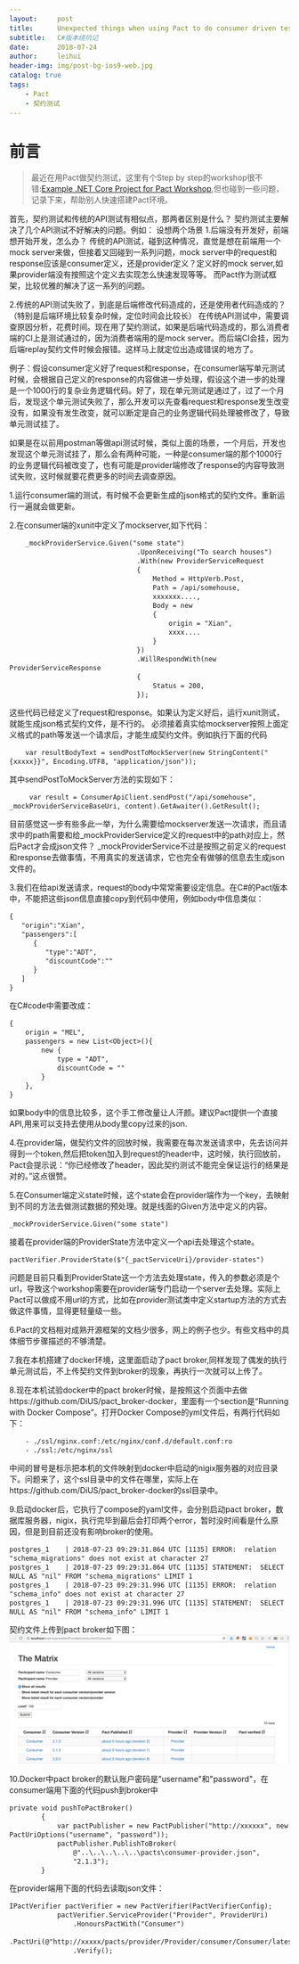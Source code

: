 ```yaml
---
layout:     post
title:      Unexpected things when using Pact to do consumer driven testing（C#版本）
subtitle:   C#版本绕坑记
date:       2018-07-24
author:     leihui
header-img: img/post-bg-ios9-web.jpg
catalog: true
tags:
    - Pact
    - 契约测试
---
```

# 前言

>最近在用Pact做契约测试，这里有个Step by step的workshop很不错:[Example .NET Core Project for Pact Workshop](https://github.com/tdshipley/pact-workshop-dotnet-core-v1),但也碰到一些问题，记录下来，帮助别人快速搭建Pact环境。

首先，契约测试和传统的API测试有相似点，那两者区别是什么？
契约测试主要解决了几个API测试不好解决的问题。例如：
设想两个场景
1.后端没有开发好，前端想开始开发，怎么办？
传统的API测试，碰到这种情况，直觉是想在前端用一个mock server来做，但接着又回碰到一系列问题，mock server中的request和response应该是consumer定义，还是provider定义？定义好的mock server,如果provider端没有按照这个定义去实现怎么快速发现等等。
而Pact作为测试框架，比较优雅的解决了这一系列的问题。

2.传统的API测试失败了，到底是后端修改代码造成的，还是使用者代码造成的？（特别是后端环境比较复杂时候，定位时间会比较长）
在传统API测试中，需要调查原因分析，花费时间。现在用了契约测试，如果是后端代码造成的，那么消费者端的CI上是测试通过的，因为消费者端用的是mock server。而后端CI会挂，因为后端replay契约文件时候会报错。这样马上就定位出造成错误的地方了。

例子：假设consumer定义好了request和response，在consumer端写单元测试时候，会根据自己定义的response的内容做进一步处理，假设这个进一步的处理是一个1000行的复杂业务逻辑代码。好了，现在单元测试是通过了，过了一个月后，发现这个单元测试失败了，那么开发可以先查看request和response发生改变没有，如果没有发生改变，就可以断定是自己的业务逻辑代码处理被修改了，导致单元测试挂了。

如果是在以前用postman等做api测试时候，类似上面的场景，一个月后，开发也发现这个单元测试挂了，那么会有两种可能，一种是consumer端的那个1000行的业务逻辑代码被改变了，也有可能是provider端修改了response的内容导致测试失败，这时候就要花费更多的时间去调查原因。


1.运行consumer端的测试，有时候不会更新生成的json格式的契约文件。重新运行一遍就会做更新。

2.在consumer端的xunit中定义了mockserver,如下代码：
```
    _mockProviderService.Given("some state")
                                .UponReceiving("To search houses")
                                .With(new ProviderServiceRequest
                                {
                                    Method = HttpVerb.Post,
                                    Path = /api/somehouse,
                                    xxxxxxx....,
                                    Body = new 
                                    {
                                        origin = "Xian",
                                        xxxx....
                                    }
                                })
                                .WillRespondWith(new ProviderServiceResponse
                                {
                                    Status = 200,
                                });
```
这些代码已经定义了request和response。如果认为定义好后，运行xunit测试，就能生成json格式契约文件，是不行的。
必须接着真实给mockserver按照上面定义格式的path等发送一个请求后，才能生成契约文件。例如执行下面的代码
```
    var resultBodyText = sendPostToMockServer(new StringContent("{xxxxx}}", Encoding.UTF8, "application/json"));
```
其中sendPostToMockServer方法的实现如下：
```
     var result = ConsumerApiClient.sendPost("/api/somehouse", _mockProviderServiceBaseUri, content).GetAwaiter().GetResult();
```
目前感觉这一步有些多此一举，为什么需要给mockserver发送一次请求，而且请求中的path需要和给_mockProviderService定义的request中的path对应上，然后Pact才会成json文件？
_mockProviderService不过是按照之前定义的request和response去做事情，不用真实的发送请求，它也完全有做够的信息去生成json文件的。

3.我们在给api发送请求，request的body中常常需要设定信息。在C#的Pact版本中，不能把这些json信息直接copy到代码中使用，例如body中信息类似：

```
{  
   "origin":"Xian",
   "passengers":[  
      {  
         "type":"ADT",
         "discountCode":""
      }
   ]
}
```
在C#code中需要改成：
```
{
    origin = "MEL",
    passengers = new List<Object>(){
        new {
            type = "ADT",
            discountCode = ""
        }
    },
}
```
如果body中的信息比较多，这个手工修改量让人汗颜。建议Pact提供一个直接API,用来可以支持去使用从body里copy过来的json.

4.在provider端，做契约文件的回放时候，我需要在每次发送请求中，先去访问并得到一个token,然后把token加入到request的header中，这时候，执行回放前，Pact会提示说：“你已经修改了header，因此契约测试不能完全保证运行的结果是对的。”这点很赞。

5.在Consumer端定义state时候，这个state会在provider端作为一个key，去映射到不同的方法去做测试数据的预处理。就是线面的Given方法中定义的内容。
```
_mockProviderService.Given("some state")
```
接着在provider端的ProviderState方法中定义一个api去处理这个state。
```
pactVerifier.ProviderState($"{_pactServiceUri}/provider-states")
```
问题是目前只看到ProviderState这一个方法去处理state，传入的参数必须是个url，导致这个workshop需要在provider端专门启动一个server去处理。实际上Pact可以做成不用url的方式，比如在provider测试类中定义startup方法的方式去做这件事情，显得更轻量级一些。

6.Pact的文档相对成熟开源框架的文档少很多，网上的例子也少。有些文档中的具体细节步骤描述的不够清楚。

7.我在本机搭建了docker环境，这里面启动了pact broker,同样发现了偶发的执行单元测试后，不上传契约文件到broker的现象，再执行一次就可以上传了。

8.现在本机试验docker中的pact broker时候，是按照这个页面中去做https://github.com/DiUS/pact_broker-docker，里面有一个section是“Running with Docker Compose”。打开Docker Compose的yml文件后，有两行代码如下：
```
    - ./ssl/nginx.conf:/etc/nginx/conf.d/default.conf:ro
    - ./ssl:/etc/nginx/ssl
```
中间的冒号是标示把本机的文件映射到docker中启动的nigix服务器的对应目录下。问题来了，这个ssl目录中的文件在哪里，实际上在https://github.com/DiUS/pact_broker-docker的ssl目录中。

9.启动docker后，它执行了compose的yaml文件，会分别启动pact broker，数据库服务器，nigix，执行完毕到最后会打印两个error，暂时没时间看是什么原因，但是到目前还没有影响broker的使用。
```
postgres_1    | 2018-07-23 09:29:31.864 UTC [1135] ERROR:  relation "schema_migrations" does not exist at character 27
postgres_1    | 2018-07-23 09:29:31.864 UTC [1135] STATEMENT:  SELECT NULL AS "nil" FROM "schema_migrations" LIMIT 1
postgres_1    | 2018-07-23 09:29:31.996 UTC [1135] ERROR:  relation "schema_info" does not exist at character 27
postgres_1    | 2018-07-23 09:29:31.996 UTC [1135] STATEMENT:  SELECT NULL AS "nil" FROM "schema_info" LIMIT 1
```
契约文件上传到pact broker如下图：
![Pact Broker](/img/pact_broker_1.jpg)

10.Docker中pact broker的默认账户密码是"username"和"password"，在consumer端用下面的代码push到broker中
```
private void pushToPactBroker()
        {
            var pactPublisher = new PactPublisher("http://xxxxxx", new PactUriOptions("username", "password"));
            pactPublisher.PublishToBroker(
                @"..\..\..\..\..\pacts\consumer-provider.json",
                "2.1.3");
        }
```
在provider端用下面的代码去读取json文件：
```
IPactVerifier pactVerifier = new PactVerifier(PactVerifierConfig);
            pactVerifier.ServiceProvider("Provider", ProviderUri)
                .HonoursPactWith("Consumer")
                .PactUri(@"http://xxxxx/pacts/provider/Provider/consumer/Consumer/latest")
                .Verify();
```
